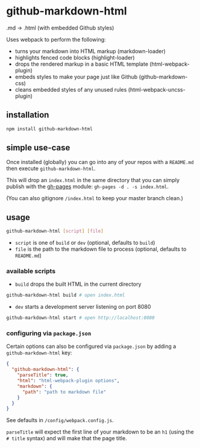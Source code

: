 # github-markdown-html

.md -> .html (with embedded Github styles)

Uses webpack to perform the following:
* turns your markdown into HTML markup (markdown-loader)
* highlights fenced code blocks (highlight-loader)
* drops the rendered markup in a basic HTML template (html-webpack-plugin)
* embeds styles to make your page just like Github (github-markdown-css)
* cleans embedded styles of any unused rules (html-webpack-uncss-plugin)

## installation

```sh
npm install github-markdown-html
```

## simple use-case

Once installed (globally) you can go into any of your repos with a `README.md` then execute `github-markdown-html`.

This will drop an `index.html` in the same directory that you can simply publish with the [gh-pages](https://www.npmjs.com/package/gh-pages) module: `gh-pages -d . -s index.html`.

(You can also gitignore `/index.html` to keep your master branch clean.)

## usage

```sh
github-markdown-html [script] [file]
```
* `script` is one of `build` or `dev` (optional, defaults to `build`)
* `file` is the path to the markdown file to process (optional, defaults to `README.md`)

### available scripts

* `build` drops the built HTML in the current directory
```sh
github-markdown-html build # open index.html
```
* `dev` starts a development server listening on port 8080
```sh
github-markdown-html start # open http://localhost:8080
```

### configuring via `package.json`

Certain options can also be configured via `package.json` by adding a `github-markdown-html` key:

```json
{
  "github-markdown-html": {
    "parseTitle": true,
    "html": "html-webpack-plugin options",
    "markdown": {
      "path": "path to markdown file"
    }
  }
}
```
See defaults in `/config/webpack.config.js`.

`parseTitle` will expect the first line of your markdown to be an `h1` (using the `# title` syntax) and will make that the page title.
